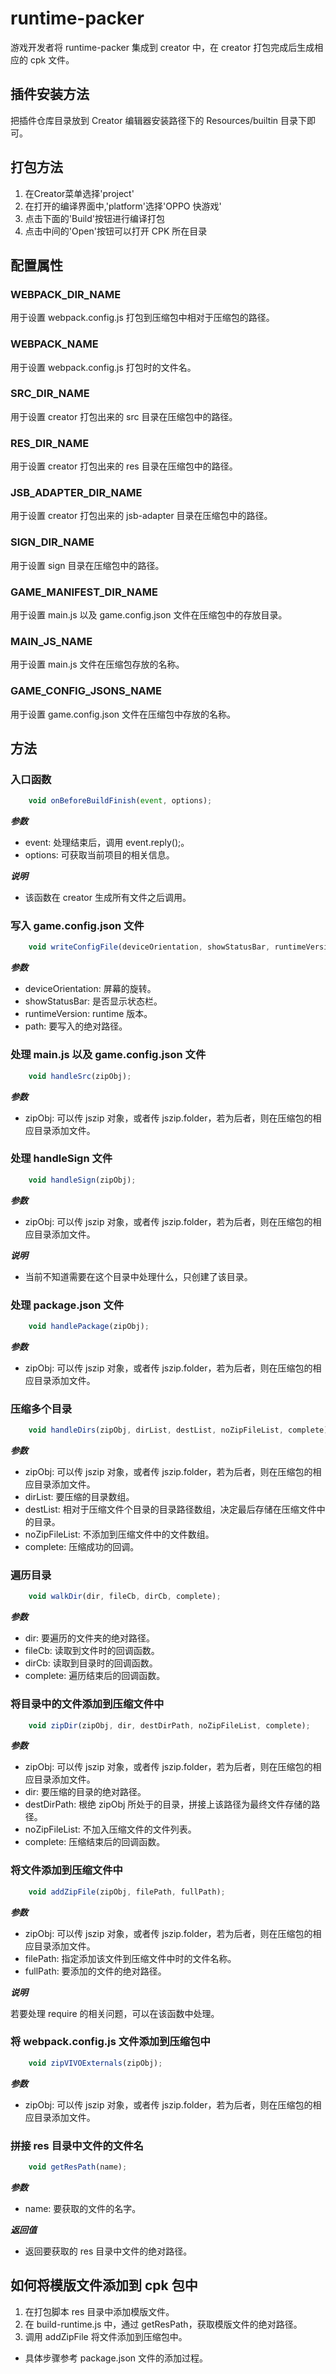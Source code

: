 # runtime-packer
游戏开发者将 runtime-packer 集成到 creator 中，在 creator 打包完成后生成相应的 cpk 文件。

## 插件安装方法
把插件仓库目录放到 Creator 编辑器安装路径下的 Resources/builtin 目录下即可。

## 打包方法

1. 在Creator菜单选择'project'
2. 在打开的编译界面中,'platform'选择'OPPO 快游戏'
3. 点击下面的'Build'按钮进行编译打包
4. 点击中间的'Open'按钮可以打开 CPK 所在目录

## 配置属性

### WEBPACK_DIR_NAME
用于设置 webpack.config.js 打包到压缩包中相对于压缩包的路径。

### WEBPACK_NAME
用于设置 webpack.config.js 打包时的文件名。

### SRC_DIR_NAME
用于设置 creator 打包出来的 src 目录在压缩包中的路径。

### RES_DIR_NAME
用于设置 creator 打包出来的 res 目录在压缩包中的路径。

### JSB_ADAPTER_DIR_NAME
用于设置 creator 打包出来的 jsb-adapter 目录在压缩包中的路径。

### SIGN_DIR_NAME
用于设置 sign 目录在压缩包中的路径。

### GAME_MANIFEST_DIR_NAME
用于设置 main.js 以及 game.config.json 文件在压缩包中的存放目录。

### MAIN_JS_NAME
用于设置 main.js 文件在压缩包存放的名称。

### GAME_CONFIG_JSONS_NAME
用于设置 game.config.json 文件在压缩包中存放的名称。

## 方法

### 入口函数
```JavaScript
    void onBeforeBuildFinish(event, options);
```

__*参数*__

- event: 处理结束后，调用 event.reply();。
- options: 可获取当前项目的相关信息。

__*说明*__

- 该函数在 creator 生成所有文件之后调用。

### 写入 game.config.json 文件
```JavaScript
    void writeConfigFile(deviceOrientation, showStatusBar, runtimeVersion, path);
```

__*参数*__

- deviceOrientation: 屏幕的旋转。
- showStatusBar: 是否显示状态栏。
- runtimeVersion: runtime 版本。
- path: 要写入的绝对路径。

### 处理 main.js 以及 game.config.json 文件
```JavaScript
    void handleSrc(zipObj);
```

__*参数*__

- zipObj: 可以传 jszip 对象，或者传 jszip.folder，若为后者，则在压缩包的相应目录添加文件。

### 处理 handleSign 文件
```JavaScript
    void handleSign(zipObj);
```

__*参数*__

- zipObj: 可以传 jszip 对象，或者传 jszip.folder，若为后者，则在压缩包的相应目录添加文件。

__*说明*__

- 当前不知道需要在这个目录中处理什么，只创建了该目录。

### 处理 package.json 文件
```JavaScript
    void handlePackage(zipObj);
```

__*参数*__

- zipObj: 可以传 jszip 对象，或者传 jszip.folder，若为后者，则在压缩包的相应目录添加文件。

### 压缩多个目录
```JavaScript
    void handleDirs(zipObj, dirList, destList, noZipFileList, complete);
```

__*参数*__

- zipObj: 可以传 jszip 对象，或者传 jszip.folder，若为后者，则在压缩包的相应目录添加文件。
- dirList: 要压缩的目录数组。
- destList: 相对于压缩文件个目录的目录路径数组，决定最后存储在压缩文件中的目录。
- noZipFileList: 不添加到压缩文件中的文件数组。
- complete: 压缩成功的回调。

### 遍历目录
```JavaScript
    void walkDir(dir, fileCb, dirCb, complete);
```

__*参数*__

- dir: 要遍历的文件夹的绝对路径。
- fileCb: 读取到文件时的回调函数。
- dirCb: 读取到目录时的回调函数。
- complete: 遍历结束后的回调函数。

### 将目录中的文件添加到压缩文件中
```JavaScript
    void zipDir(zipObj, dir, destDirPath, noZipFileList, complete);
```

__*参数*__

- zipObj: 可以传 jszip 对象，或者传 jszip.folder，若为后者，则在压缩包的相应目录添加文件。
- dir: 要压缩的目录的绝对路径。
- destDirPath: 根绝 zipObj 所处于的目录，拼接上该路径为最终文件存储的路径。
- noZipFileList: 不加入压缩文件的文件列表。
- complete: 压缩结束后的回调函数。

### 将文件添加到压缩文件中
```JavaScript
    void addZipFile(zipObj, filePath, fullPath);
```

__*参数*__

- zipObj: 可以传 jszip 对象，或者传 jszip.folder，若为后者，则在压缩包的相应目录添加文件。
- filePath: 指定添加该文件到压缩文件中时的文件名称。
- fullPath: 要添加的文件的绝对路径。

__*说明*__

若要处理 require 的相关问题，可以在该函数中处理。

### 将 webpack.config.js 文件添加到压缩包中
```JavaScript
    void zipVIVOExternals(zipObj);
```

__*参数*__

- zipObj: 可以传 jszip 对象，或者传 jszip.folder，若为后者，则在压缩包的相应目录添加文件。

### 拼接 res 目录中文件的文件名
```JavaScript
    void getResPath(name);
```

__*参数*__

- name: 要获取的文件的名字。

__*返回值*__

- 返回要获取的 res 目录中文件的绝对路径。

## 如何将模版文件添加到 cpk 包中
1. 在打包脚本 res 目录中添加模版文件。
2. 在 build-runtime.js 中，通过 getResPath，获取模版文件的绝对路径。
3. 调用 addZipFile 将文件添加到压缩包中。


* 具体步骤参考 package.json 文件的添加过程。

